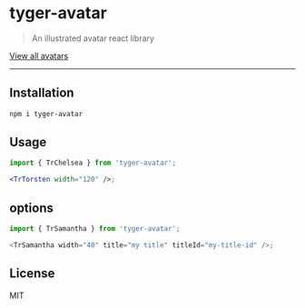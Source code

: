 # tyger-avatar

> An illustrated avatar react library

[View all avatars](https://ivstudio.github.io/tyger-avatar-wiki/)

---

## Installation

```bash
npm i tyger-avatar
```

## Usage

```jsx
import { TrChelsea } from 'tyger-avatar';

<TrTorsten width="120" />;
```

## options

```js
import { TrSamantha } from 'tyger-avatar';

<TrSamantha width="40" title="my title" titleId="my-title-id" />;
```

## License

MIT
